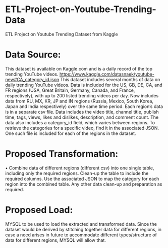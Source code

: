 # ETL-Project-on-Youtube-Trending-Data
ETL Project on Youtube Trending Dataset from Kaggle

# Data Source:
This dataset is available on Kaggle.com and is a daily record of the top trending
YouTube videos.
https://www.kaggle.com/datasnaek/youtube-new#CA_category_id.json
This dataset includes several months of data on daily trending YouTube videos. Data is
included for the US, GB, DE, CA, and FR regions (USA, Great Britain, Germany,
Canada, and France, respectively), with up to 200 listed trending videos per day. Now
includes data from RU, MX, KR, JP and IN regions (Russia, Mexico, South Korea,
Japan and India respectively) over the same time period. Each region’s data is in a
separate csv file. Data includes the video title, channel title, publish time, tags, views,
likes and dislikes, description, and comment count. The data also includes a
category_id field, which varies between regions. To retrieve the categories for a specific
video, find it in the associated JSON. One such file is included for each of the regions in
the dataset.

# Proposed Transformation:
• Combine data of different regions (different csv) into one single table, including only
the required regions. Clean-up the table to include the required columns. Use the
associated JSON to map the category for each region into the combined table. Any
other data clean-up and preparation as required.

# Proposed Load:
MYSQL to be used to load the extracted and transformed data. Since the dataset would
be derived by stitching together data for different regions, in case a need arises in future
to accommodate different types/structure of data for different regions, MYSQL will allow
that.
